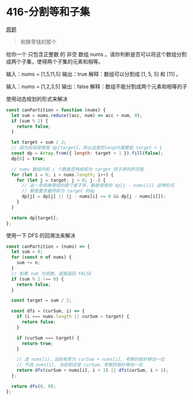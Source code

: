 # 416-分割等和子集

[原题](https://leetcode-cn.com/problems/partition-equal-subset-sum/)

> 和换零钱的那个

给你一个 只包含正整数 的 非空 数组 nums 。请你判断是否可以将这个数组分割成两个子集，使得两个子集的元素和相等。

输入：nums = [1,5,11,5]
输出：true
解释：数组可以分割成 [1, 5, 5] 和 [11] 。

输入：nums = [1,2,3,5]
输出：false
解释：数组不能分割成两个元素和相等的子

使用动态规划的形式来解决

```javascript
const canPartition = function (nums) {
  let sum = nums.reduce((acc, num) => acc + num, 0);
  if (sum % 2) {
    return false;
  }

  let target = sum / 2;
  // 因为后续是使用 dp[target]，所以这里的length需要是 target + 1
  const dp = Array.from({ length: target + 1 }).fill(false);
  dp[0] = true;

  // nums 数组内前 i 个数能否构成和为 target 的子序列的可能
  for (let i = 0; i < nums.length; i++) {
    for (let j = target; j > 0; j--) {
      // 这一步和换零钱的那个差不多，都是使用的 dp[j - nums[i]] 这种形式
      // 都是要求最终和为 target 的dp
      dp[j] = dp[j] || (j - nums[i] >= 0 && dp[j - nums[i]]);
    }
  }

  return dp[target];
};
```

使用一下 DFS 的回溯法来解决

```javascript
const canPartition = (nums) => {
  let sum = 0;
  for (const n of nums) {
    sum += n;
  }
  // 如果 sum 为奇数，直接返回 FALSE
  if (sum % 2 !== 0) {
    return false;
  }

  const target = sum / 2;

  const dfs = (curSum, i) => {
    if (i === nums.length || curSum > target) {
      return false;
    }

    if (curSum === target) {
      return true;
    }

    // 选 nums[i]，当前和变为 curSum + nums[i], 考察的指针移动一位
    // 不选 nums[i], 当前和还是 curSum，考察的指针移动一位
    return dfs(curSum + nums[i], i + 1) || dfs(curSum, i + 1);
  };

  return dfs(0, 0);
};
```
